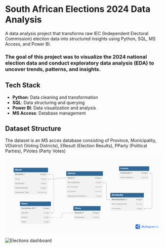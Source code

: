 # **South African Elections 2024 Data Analysis**
A data analysis project that transforms raw IEC (Independent Electoral Commission) election data into structured insights using Python, SQL, MS Access, and Power BI.
### The goal of this project was to visualize the 2024 national election data and conduct exploratory data analysis (EDA) to uncover trends, patterns, and insights.

## Tech Stack

- **Python**: Data cleaning and transformation
- **SQL**: Data structuring and querying
- **Power BI**: Data visualization and analysis
- **MS Access**: Database management
  
## Dataset Structure
The dataset is an MS acces database consisting of Province, Municipality, VDistrict (Voting Districts), EResult (Election Results), PParty (Political Parties), PVotes (Party Votes)

![Image Alt](https://github.com/playza5388/Elections_Dashboard_2024ZA/blob/fd7cef2718b91630e6ee36e5f940d618e809cb4b/Untitled.png)

![Elections dashboard](https://github.com/user-attachments/assets/57ef0a20-83e7-4dc6-ace8-77b62d196a63)
